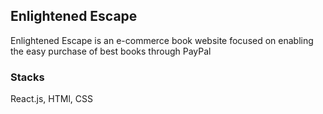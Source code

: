 
## Enlightened Escape

Enlightened Escape is an e-commerce book website focused on enabling the easy purchase of best books through PayPal


### Stacks
React.js, HTMl, CSS

